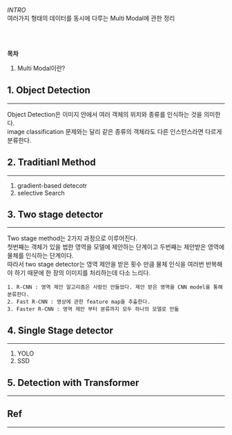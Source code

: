 *INTRO*   
여러가지 형태의 데이터를 동시에 다루는 Multi Modal에 관한 정리 

<br>
<br>

__목차__  
1. Multi Modal이란?


## 1. Object Detection 
_______
Object Detection은 이미지 안에서 여러 객체의 위치와 종류를 인식하는 것을 의미한다.  
image classification 문제와는 달리 같은 종류의 객체라도 다른 인스턴스라면 다르게 분류한다.  

## 2. Traditianl Method 
_______
1. gradient-based detecotr
2. selective Search  

## 3. Two stage detector
_______
Two stage method는 2가지 과정으로 이루어진다.  
첫번째는 객체가 있을 법한 영역을 모델에 제안하는 단계이고 두번째는 제안받은 영역에 물체를 인식하는 단계이다.  
따라서 two stage detector는 영역 제안을 받은 횟수 만큼 물체 인식을 여러번 반복해야 하기 때문에 한 장의 이미지를 처리하는데 다소 느리다.  

    1. R-CNN : 영역 제안 알고리즘은 사람인 만들었다. 제안 받은 영역을 CNN model을 통해 분류한다.  
    2. Fast R-CNN : 영상에 관한 feature map을 추출한다. 
    3. Faster R-CNN : 영역 제안 부터 분류까지 모두 하나의 모델로 만듦

## 4. Single Stage detector
______

1. YOLO
2. SSD

## 5. Detection with Transformer
______


## Ref
---
